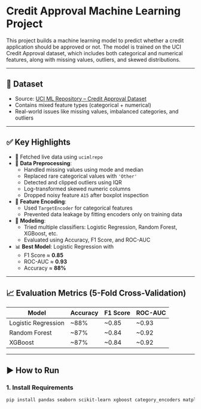 # Credit Approval Machine Learning Project

This project builds a machine learning model to predict whether a credit application should be approved or not. The model is trained on the UCI Credit Approval dataset, which includes both categorical and numerical features, along with missing values, outliers, and skewed distributions.

---

## 📂 Dataset

- Source: [UCI ML Repository – Credit Approval Dataset](https://archive.ics.uci.edu/dataset/27/credit+approval)
- Contains mixed feature types (categorical + numerical)
- Real-world issues like missing values, imbalanced categories, and outliers

---

## ✅ Key Highlights

- 🔄 Fetched live data using `ucimlrepo`
- 🧼 **Data Preprocessing**:
  - Handled missing values using mode and median
  - Replaced rare categorical values with `'Other'`
  - Detected and clipped outliers using IQR
  - Log-transformed skewed numeric columns
  - Dropped noisy feature `A15` after boxplot inspection
- 🧠 **Feature Encoding**:
  - Used `TargetEncoder` for categorical features
  - Prevented data leakage by fitting encoders only on training data
- 🧪 **Modeling**:
  - Tried multiple classifiers: Logistic Regression, Random Forest, XGBoost, etc.
  - Evaluated using Accuracy, F1 Score, and ROC-AUC
- 📊 **Best Model**: Logistic Regression with
  - F1 Score ≈ **0.85**
  - ROC-AUC ≈ **0.93**
  - Accuracy ≈ **88%**

---

## 📈 Evaluation Metrics (5-Fold Cross-Validation)

| Model               | Accuracy | F1 Score | ROC-AUC |
|---------------------|----------|----------|---------|
| Logistic Regression | ~88%     | ~0.85    | ~0.93   |
| Random Forest       | ~87%     | ~0.84    | ~0.92   |
| XGBoost             | ~87%     | ~0.84    | ~0.92   |

---

## ▶️ How to Run

### 1. Install Requirements

```bash
pip install pandas seaborn scikit-learn xgboost category_encoders matplotlib ucimlrepo
